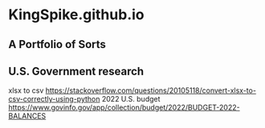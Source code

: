 # KingSpike.github.io
  
## A Portfolio of Sorts

## U.S. Government research
xlsx to csv
https://stackoverflow.com/questions/20105118/convert-xlsx-to-csv-correctly-using-python
2022 U.S. budget
https://www.govinfo.gov/app/collection/budget/2022/BUDGET-2022-BALANCES
